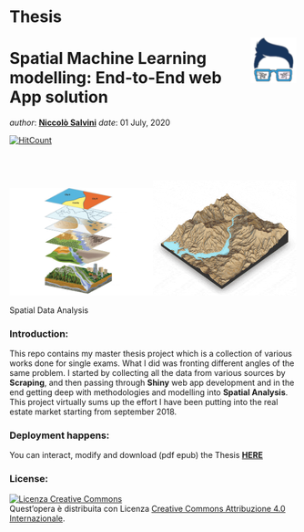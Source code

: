 Thesis
================

<!-- README.md is generated from README.Rmd. Please edit that file - rmarkdown::render('README.Rmd', output_format = 'github_document', output_file = 'README.md') -->

<img src="images/logo.png" align="right" height="80" />

# Spatial Machine Learning modelling: End-to-End web App solution

*author*: **[Niccolò Salvini](https://niccolosalvini.netlify.app/)**
*date*: 01 July,
2020

[![HitCount](http://hits.dwyl.com/NiccoloSalvini/NiccoloSalvini%20/%20Thesis.svg)](http://hits.dwyl.com/NiccoloSalvini/NiccoloSalvini%20/%20Thesis)

<br>
<br>

<div class="figure">

<img src="images/spatial.png" alt="Spatial Data Analysis" width="50%" /><img src="images/spatial_visualization.gif" alt="Spatial Data Analysis" width="50%" />

<p class="caption">

Spatial Data Analysis

</p>

</div>

### Introduction:

This repo contains my master thesis project which is a collection of
various works done for single exams. What I did was fronting different
angles of the same problem. I started by collecting all the data from
various sources by **Scraping**, and then passing through **Shiny** web
app development and in the end getting deep with methodologies and
modelling into **Spatial Analysis**. This project virtually sums up the
effort I have been putting into the real estate market starting from
september 2018.

### Deployment happens:

You can interact, modify and download (pdf epub) the Thesis
**[HERE](https://niccolosalvini.github.io/Thesis/)**

### License:

<a rel="license" href="http://creativecommons.org/licenses/by/4.0/"><img alt="Licenza Creative Commons" style="border-width:0" src="https://i.creativecommons.org/l/by/4.0/88x31.png" /></a><br />Quest’opera
è distribuita con Licenza
<a rel="license" href="http://creativecommons.org/licenses/by/4.0/">Creative
Commons Attribuzione 4.0 Internazionale</a>.

